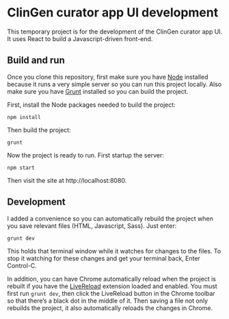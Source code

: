 # ClinGen curator app UI development
This temporary project is for the development of the ClinGen curator app UI. It uses React to build a Javascript-driven front-end.

## Build and run
Once you clone this repository, first make sure you have [Node](https://nodejs.org) installed because it runs a very simple server so you can run this project locally. Also make sure you have [Grunt](http://gruntjs.com/getting-started) installed so you can build the project.

First, install the Node packages needed to build the project:

```npm install```

Then build the project:

```grunt```

Now the project is ready to run. First startup the server:

```npm start```

Then visit the site at http://localhost:8080.

## Development

I added a convenience so you can automatically rebuild the project when you save relevant files (HTML, Javascript, Sass). Just enter:

```grunt dev```

This holds that terminal window while it watches for changes to the files. To stop it watching for these changes and get your terminal back, Enter Control-C.

In addition, you can have Chrome automatically reload when the project is rebuilt if you have the [LiveReload](https://chrome.google.com/webstore/detail/livereload/jnihajbhpnppcggbcgedagnkighmdlei) extension loaded and enabled. You must first run ```grunt dev```, then click the LiveReload button in the Chrome toolbar so that there’s a black dot in the middle of it. Then saving a file not only rebuilds the project, it also automatically reloads the changes in Chrome.
